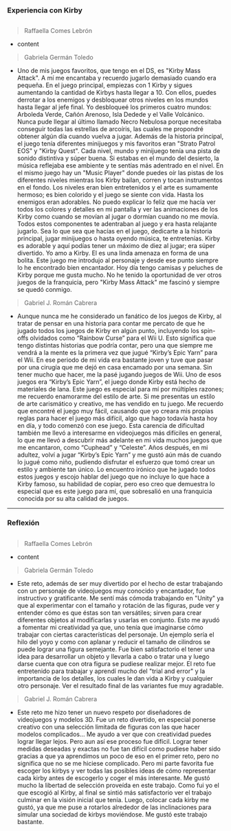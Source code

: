 ### Experiencia con Kirby
##

> Raffaella Comes Lebrón
- content

> Gabriela Germán Toledo
- Uno de mis juegos favoritos, que tengo en el DS, es "Kirby Mass Attack". A mí me encantaba y recuerdo jugarlo demasiado cuando era pequeña. En el juego principal, empiezas con 1 Kirby y sigues aumentando la cantidad de Kirbys hasta llegar a 10. Con ellos, puedes derrotar a los enemigos y desbloquear otros niveles en los mundos hasta llegar al jefe final. Yo desbloqueé los primeros cuatro mundos: Arboleda Verde, Cañón Arenoso, Isla Dedede y el Valle Volcánico. Nunca pude llegar al último llamado Necro Nebulosa porque necesitaba conseguir todas las estrellas de arcoíris, las cuales me propondré obtener algún día cuando vuelva a jugar. Además de la historia principal, el juego tenía diferentes minijuegos y mis favoritos eran "Strato Patrol EOS" y "Kirby Quest". Cada nivel, mundo y minijuego tenía una pista de sonido distintiva y súper buena. Si estabas en el mundo del desierto, la música reflejaba ese ambiente y te sentías más adentrado en el nivel. En el mismo juego hay un "Music Player" donde puedes oír las pistas de los diferentes niveles mientras los Kirby bailan, corren y tocan instrumentos en el fondo. Los niveles eran bien entretenidos y el arte es sumamente hermoso; es bien colorido y el juego se siente con vida. Hasta los enemigos eran adorables. No puedo explicar lo feliz que me hacía ver todos los colores y detalles en mi pantalla y ver las animaciones de los Kirby como cuando se movían al jugar o dormían cuando no me movía. Todos estos componentes te adentraban al juego y era hasta relajante jugarlo. Sea lo que sea que hacías en el juego, dedicarte a la historia principal, jugar minijuegos o hasta oyendo música, te entretenías. Kirby es adorable y aquí podías tener un máximo de diez al jugar; era súper divertido. Yo amo a Kirby. El es una linda amenaza en forma de una bolita. Este juego me introdujo al personaje y desde ese punto siempre lo he encontrado bien encantador. Hoy día tengo camisas y peluches de Kirby porque me gusta mucho. No he tenido la oportunidad de ver otros juegos de la franquicia, pero "Kirby Mass Attack" me fascinó y siempre se quedó conmigo.

> Gabriel J. Román Cabrera
- Aunque nunca me he considerado un fanático de los juegos de Kirby, al tratar de pensar en una historia para contar me percato de que he jugado todos los juegos de Kirby en algún punto, incluyendo los spin-offs olvidados como “Rainbow Curse” para el Wii U. Esto significa que tengo distintas historias que podría contar, pero una que siempre me vendrá a la mente es la primera vez que jugué “Kirby’s Epic Yarn” para el Wii. En ese periodo de mi vida era bastante joven y tuve que pasar por una cirugía que me dejó en casa encamado por una semana. Sin tener mucho que hacer, me la pasé jugando juegos de Wii. Uno de esos juegos era “Kirby’s Epic Yarn”, el juego donde Kirby está hecho de materiales de lana. Este juego es especial para mí por múltiples razones; me recuerdo enamorarme del estilo de arte. Si me presentas un estilo de arte carismático y creativo, me has vendido en tu juego. Me recuerdo que encontré el juego muy fácil, causando que yo creara mis propias reglas para hacer el juego más difícil, algo que hago todavía hasta hoy en día, y todo comenzó con ese juego. Esta carencia de dificultad también me llevó a interesarme en videojuegos más difíciles en general, lo que me llevó a descubrir más adelante en mi vida muchos juegos que me encantaron, como “Cuphead” y “Celeste”. Años después, en mi adultez, volví a jugar “Kirby’s Epic Yarn” y me gustó aún más de cuando lo jugué como niño, pudiendo disfrutar el esfuerzo que tomó crear un estilo y ambiente tan único. Lo encuentro irónico que he jugado todos estos juegos y escojo hablar del juego que no incluye lo que hace a Kirby famoso, su habilidad de copiar, pero eso creo que demuestra lo especial que es este juego para mí, que sobresalió en una franquicia conocida por su alta calidad de juegos.
---

### Reflexión
##

> Raffaella Comes Lebrón
- content

> Gabriela Germán Toledo
- Este reto, además de ser muy divertido por el hecho de estar trabajando con un personaje de videojuegos muy conocido y encantador, fue instructivo y gratificante. Me sentí más cómoda trabajando en "Unity" ya que al experimentar con el tamaño y rotación de las figuras, pude ver y entender cómo es que éstas son tan versátiles; sirven para crear diferentes objetos al modificarlas y usarlas en conjunto. Esto me ayudó a fomentar mi creatividad ya que, uno tenía que imaginarse cómo trabajar con ciertas características del personaje. Un ejemplo sería el hilo del yoyo y como con aplanar y reducir el tamaño de cilindros se puede lograr una figura semejante. Fue bien satisfactorio el tener una idea para desarrollar un objeto y llevarla a cabo o tratar una y luego darse cuenta que con otra figura se pudiese realizar mejor. El reto fue entretenido para trabajar y aprendí mucho del "trial and error" y la importancia de los detalles, los cuales le dan vida a Kirby y cualquier otro personaje. Ver el resultado final de las variantes fue muy agradable. 

> Gabriel J. Román Cabrera

- Este reto me hizo tener un nuevo respeto por diseñadores de videojuegos y modelos 3D. Fue un reto divertido, en especial ponerse creativo con una selección limitada de figuras con las que hacer modelos complicados… Me ayudo a ver que con creatividad puedes lograr llegar lejos. Pero aun así ese proceso fue difícil. Lograr tener medidas deseadas y exactas no fue tan difícil como pudiese haber sido gracias a que ya aprendimos un poco de eso en el primer reto, pero no significa que no se me hiciese complicado. Pero mi parte favorita fue escoger los kirbys y ver todas las posibles ideas de cómo representar cada kirby antes de escogerlo y coger el más interesante. Me gustó mucho la libertad de selección proveída en este trabajo. Como fui yo el que escogió al Kirby, al final se sintió más satisfactorio ver el trabajo culminar en la visión inicial que tenía. Luego, colocar cada kirby me gustó, ya que me puse a rotarlos alrededor de las inclinaciones para simular una sociedad de kirbys moviéndose. Me gustó este trabajo bastante.
